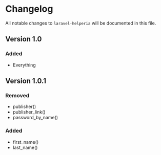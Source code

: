# Changelog

All notable changes to `laravel-helperia` will be documented in this file.

## Version 1.0

### Added

-   Everything

## Version 1.0.1

### Removed

-   publisher()
-   publisher_link()
-   password_by_name()

### Added

-   first_name()
-   last_name()
